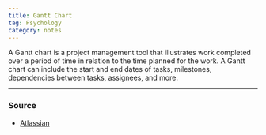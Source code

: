 ```yaml
---
title: Gantt Chart
tag: Psychology 
category: notes
---
```


A Gantt chart is a project management tool that illustrates work completed over a period of time in relation to the time planned for the work. A Gantt chart can include the start and end dates of tasks, milestones, dependencies between tasks, assignees, and more.

--- 
### Source
- [Atlassian](https://www.atlassian.com/agile/project-management/gantt-chart)